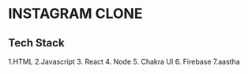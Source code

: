 # INSTAGRAM CLONE

## Tech Stack

1.HTML
2.Javascript 3. React 4. Node 5. Chakra UI 6. Firebase
7.aastha

<!-- changed -->
